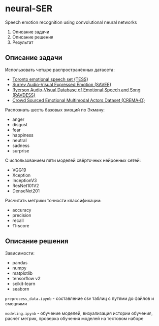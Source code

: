 # neural-SER

Speech emotion recognition using convolutional neural networks

1. Описание задачи
2. Описание решения
3. Результат

## Описание задачи

Использовать четыре распространённых датасета:

- [Toronto emotional speech set (TESS)](https://www.kaggle.com/datasets/ejlok1/toronto-emotional-speech-set-tess)
- [Surrey Audio-Visual Expressed Emotion (SAVEE)](https://www.kaggle.com/datasets/ejlok1/surrey-audiovisual-expressed-emotion-savee)
- [Ryerson Audio-Visual Database of Emotional Speech and Song (RAVDESS)](https://www.kaggle.com/datasets/uwrfkaggler/ravdess-emotional-speech-audio)
- [Crowd Sourced Emotional Multimodal Actors Dataset (CREMA-D)](https://www.kaggle.com/datasets/ejlok1/cremad)

Распознать шесть базовых эмоций по Экману:

- anger
- disgust
- fear
- happiness
- neutral
- sadness
- surprise
  
С использованием пяти моделей свёрточных нейронных сетей:

- VGG19
- Xception
- InceptionV3
- ResNet101V2
- DenseNet201

Расчитать метрики точности классификации:

- accuracy
- precision
- recall
- f1-score

## Описание решения

Зависимости:

- pandas
- numpy
- matplotlib
- tensorflow v2
- scikit-learn
- seaborn

`preprocess_data.ipynb` - составление csv таблиц с путями до файлов и эмоциями

`modeling.ipynb` - обучение моделей, визуализация истории обучения, расчёт метрик, проверка обучения моделей на тестовом наборе

